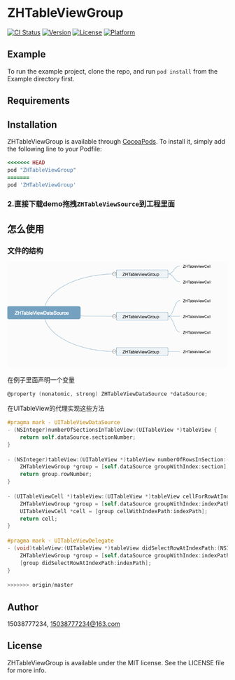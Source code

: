 # ZHTableViewGroup

[![CI Status](http://img.shields.io/travis/15038777234/ZHTableViewGroup.svg?style=flat)](https://travis-ci.org/15038777234/ZHTableViewGroup)
[![Version](https://img.shields.io/cocoapods/v/ZHTableViewGroup.svg?style=flat)](http://cocoapods.org/pods/ZHTableViewGroup)
[![License](https://img.shields.io/cocoapods/l/ZHTableViewGroup.svg?style=flat)](http://cocoapods.org/pods/ZHTableViewGroup)
[![Platform](https://img.shields.io/cocoapods/p/ZHTableViewGroup.svg?style=flat)](http://cocoapods.org/pods/ZHTableViewGroup)

## Example

To run the example project, clone the repo, and run `pod install` from the Example directory first.

## Requirements

## Installation

ZHTableViewGroup is available through [CocoaPods](http://cocoapods.org). To install
it, simply add the following line to your Podfile:

```ruby
<<<<<<< HEAD
pod "ZHTableViewGroup"
=======
pod 'ZHTableViewGroup'
```

### 2.直接下载demo拖拽`ZHTableViewSource`到工程里面

## 怎么使用

### 文件的结构

![](https://raw.githubusercontent.com/15038777234/ZHTableViewGroup/master/ZHTableViewDataSource.png)

在例子里面声明一个变量

```objective-c
@property (nonatomic, strong) ZHTableViewDataSource *dataSource;
```

在UITableView的代理实现这些方法

```objective-c
#pragma mark - UITableViewDataSource
- (NSInteger)numberOfSectionsInTableView:(UITableView *)tableView {
    return self.dataSource.sectionNumber;
}

- (NSInteger)tableView:(UITableView *)tableView numberOfRowsInSection:(NSInteger)section {
    ZHTableViewGroup *group = [self.dataSource groupWithIndex:section];
    return group.rowNumber;
}

- (UITableViewCell *)tableView:(UITableView *)tableView cellForRowAtIndexPath:(NSIndexPath *)indexPath {
    ZHTableViewGroup *group = [self.dataSource groupWithIndex:indexPath.section];
    UITableViewCell *cell = [group cellWithIndexPath:indexPath];
    return cell;
}

#pragma mark - UITableViewDelegate
- (void)tableView:(UITableView *)tableView didSelectRowAtIndexPath:(NSIndexPath *)indexPath {
    ZHTableViewGroup *group = [self.dataSource groupWithIndex:indexPath.section];
    [group didSelectRowAtIndexPath:indexPath];
}

>>>>>>> origin/master
```

## Author

15038777234, 15038777234@163.com

## License

ZHTableViewGroup is available under the MIT license. See the LICENSE file for more info.
